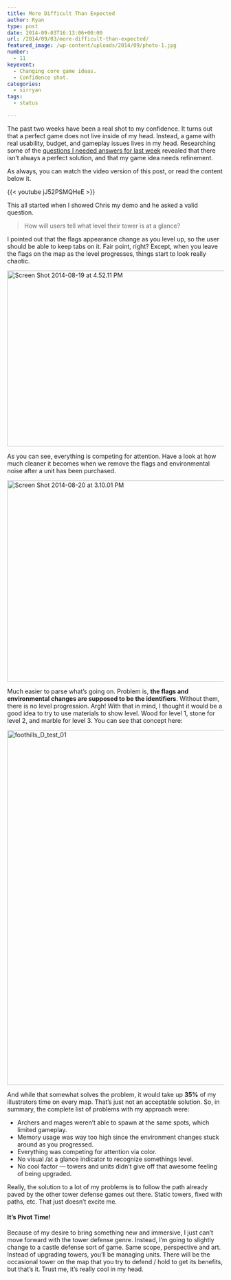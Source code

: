 ```yaml
---
title: More Difficult Than Expected
author: Ryan
type: post
date: 2014-09-03T16:13:06+00:00
url: /2014/09/03/more-difficult-than-expected/
featured_image: /wp-content/uploads/2014/09/photo-1.jpg
number:
  - 11
keyevent:
  - Changing core game ideas.
  - Confidence shot.
categories:
  - sirryan
tags:
  - status

---
```

The past two weeks have been a real shot to my confidence. It turns out that a perfect game does not live inside of my head. Instead, a game with real usability, budget, and gameplay issues lives in my head. Researching some of the <a href="http://battleofbrothers.com/sirryan/0-to-art-in-two-weeks" target="_blank">questions I needed answers for last week</a> revealed that there isn&#8217;t always a perfect solution, and that my game idea needs refinement.

<!--more-->

As always, you can watch the video version of this post, or read the content below it.

{{< youtube jJ52PSMQHeE >}}

This all started when I showed Chris my demo and he asked a valid question.

> How will users tell what level their tower is at a glance?

I pointed out that the flags appearance change as you level up, so the user should be able to keep tabs on it. Fair point, right? Except, when you leave the flags on the map as the level progresses, things start to look really chaotic.

<div class="inlineimg">
  <img class="alignnone size-large wp-image-1170" src="http://localhost:8888/wp-content/uploads/2014/09/Screen-Shot-2014-08-19-at-4.52.11-PM-1-1024x671.png" alt="Screen Shot 2014-08-19 at 4.52.11 PM" width="625" height="409" srcset="http://localhost:8888/wp-content/uploads/2014/09/Screen-Shot-2014-08-19-at-4.52.11-PM-1-1024x671.png 1024w, http://localhost:8888/wp-content/uploads/2014/09/Screen-Shot-2014-08-19-at-4.52.11-PM-1-300x197.png 300w, http://localhost:8888/wp-content/uploads/2014/09/Screen-Shot-2014-08-19-at-4.52.11-PM-1-768x503.png 768w" sizes="(max-width: 625px) 100vw, 625px" />
</div>

As you can see, everything is competing for attention. Have a look at how much cleaner it becomes when we remove the flags and environmental noise after a unit has been purchased.

<div class="inlineimg">
  <img class="alignnone size-large wp-image-1172" src="http://localhost:8888/wp-content/uploads/2014/09/Screen-Shot-2014-08-20-at-3.10.01-PM-1-1024x768.png" alt="Screen Shot 2014-08-20 at 3.10.01 PM" width="625" height="468" srcset="http://localhost:8888/wp-content/uploads/2014/09/Screen-Shot-2014-08-20-at-3.10.01-PM-1-1024x768.png 1024w, http://localhost:8888/wp-content/uploads/2014/09/Screen-Shot-2014-08-20-at-3.10.01-PM-1-300x225.png 300w, http://localhost:8888/wp-content/uploads/2014/09/Screen-Shot-2014-08-20-at-3.10.01-PM-1-768x576.png 768w, http://localhost:8888/wp-content/uploads/2014/09/Screen-Shot-2014-08-20-at-3.10.01-PM-1.png 1350w" sizes="(max-width: 625px) 100vw, 625px" />
</div>

Much easier to parse what&#8217;s going on. Problem is, **the flags and environmental changes are supposed to be the identifiers**. Without them, there is no level progression. Argh! With that in mind, I thought it would be a good idea to try to use materials to show level. Wood for level 1, stone for level 2, and marble for level 3. You can see that concept here:

<div class="inlineimg">
  <img class="alignnone wp-image-1174 size-large" src="http://localhost:8888/wp-content/uploads/2014/09/foothills_D_test_01-1-1024x153.jpg" alt="foothills_D_test_01" width="825" />
</div>

And while that somewhat solves the problem, it would take up **35%** of my illustrators time on every map. That&#8217;s just not an acceptable solution. So, in summary, the complete list of problems with my approach were:

  * Archers and mages weren&#8217;t able to spawn at the same spots, which limited gameplay.
  * Memory usage was way too high since the environment changes stuck around as you progressed.
  * Everything was competing for attention via color.
  * No visual /at a glance indicator to recognize somethings level.
  * No cool factor &#8212; towers and units didn&#8217;t give off that awesome feeling of being upgraded.

Really, the solution to a lot of my problems is to follow the path already paved by the other tower defense games out there. Static towers, fixed with paths, etc. That just doesn&#8217;t excite me.

#### It&#8217;s Pivot Time!

Because of my desire to bring something new and immersive, I just can&#8217;t move forward with the tower defense genre. Instead, I&#8217;m going to slightly change to a castle defense sort of game. Same scope, perspective and art. Instead of upgrading towers, you&#8217;ll be managing units. There will be the occasional tower on the map that you try to defend / hold to get its benefits, but that&#8217;s it. Trust me, it&#8217;s really cool in my head.